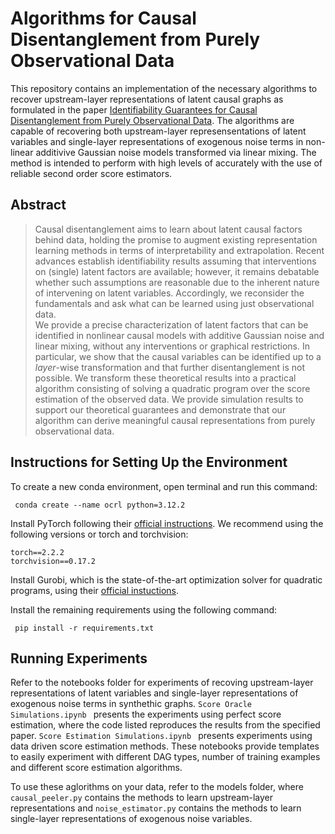 # Algorithms for Causal Disentanglement from Purely Observational Data

This repository contains an implementation of the necessary algorithms to recover upstream-layer representations of latent causal graphs as formulated in the paper [Identifiability Guarantees for Causal Disentanglement from Purely Observational Data](https://openreview.net/forum?id=M20p6tq9Hq&noteId=0KDq5QK0Sw). The algorithms are capable of recovering both upstream-layer represensentations of latent variables and single-layer representations of exogenous noise terms in non-linear additivive Gaussian noise models transformed via linear mixing. The method is intended to perform with high levels of accurately with the use of reliable second order score estimators.

## Abstract 
> Causal disentanglement aims to learn about latent causal factors behind data, holding the promise to augment existing representation learning methods in terms of interpretability and extrapolation. Recent advances establish identifiability results assuming that interventions on (single) latent factors are available; however, it remains debatable whether such assumptions are reasonable due to the inherent nature of intervening on latent variables. Accordingly, we reconsider the fundamentals and ask what can be learned using just observational data. <br>
> We provide a precise characterization of latent factors that can be identified in nonlinear causal models with additive Gaussian noise and linear mixing, without any interventions or graphical restrictions. In particular, we show that the causal variables can be identified up to a _layer_-wise transformation and that further disentanglement is not possible. We transform these theoretical results into a practical algorithm consisting of solving a quadratic program over the score estimation of the observed data. We provide simulation results to support our theoretical guarantees and demonstrate that our algorithm can derive meaningful causal representations from purely observational data.

 ## Instructions for Setting Up the Environment

 To create a new conda environment, open terminal and run this command:
 
```
 conda create --name ocrl python=3.12.2
```
Install PyTorch following their [official instructions](https://pytorch.org/get-started/locally/). We recommend using the following versions or torch and torchvision:
```
torch==2.2.2
torchvision==0.17.2
```
Install Gurobi, which is the state-of-the-art optimization solver for quadratic programs, using their [official instuctions](https://www.gurobi.com/).

Install the remaining requirements using the following command:
```
 pip install -r requirements.txt
```

 ## Running Experiments

Refer to the notebooks folder for experiments of recoving upstream-layer representations of latent variables and single-layer representations of exogenous noise terms in synthethic graphs. ```Score Oracle Simulations.ipynb ``` presents the experiments using perfect score estimation, where the code listed reproduces the results from the specified paper. ```Score Estimation Simulations.ipynb ``` presents experiments using data driven score estimation methods. These notebooks provide templates to easily experiment with different DAG types, number of training examples and different score estimation algorithms.

To use these aglorithms on your data, refer to the models folder, where ```causal_peeler.py``` contains the methods to learn upstream-layer representations and ```noise_estimator.py``` contains the methods to learn single-layer representations of exogenous noise variables.


